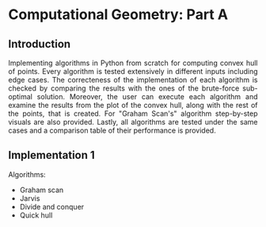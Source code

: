 <style>
.justify {
  text-align: justify;
}
</style>

# **Computational Geometry: Part A**

## Introduction
<p class="justify">
Implementing algorithms in Python from scratch for computing convex hull of points. Every algorithm is tested extensively in different inputs including edge cases. The correcteness of the implementation of each algorithm is checked by comparing the results with the ones of the brute-force sub-optimal solution. Moreover, the user can execute each algorithm and examine the results from the plot of the convex hull, along with the rest of the points, that is created. For "Graham Scan's" algorithm step-by-step visuals are also provided. Lastly, all algorithms are tested under the same cases and a comparison table of their performance is provided.
</p>

## Implementation 1

Algorithms:
- Graham scan
- Jarvis
- Divide and conquer
- Quick hull
